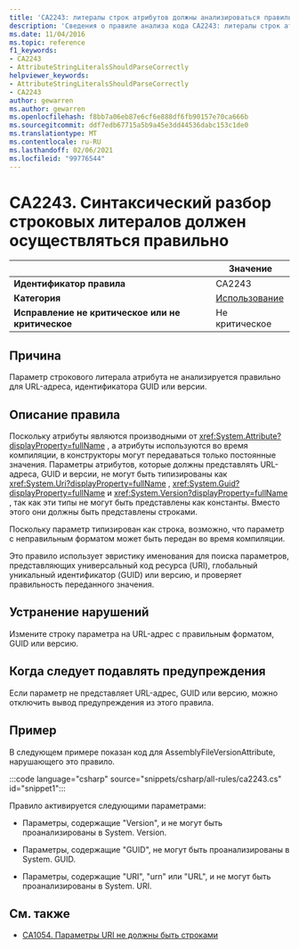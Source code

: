 ```yaml
---
title: 'CA2243: литералы строк атрибутов должны анализироваться правильно (анализ кода)'
description: 'Сведения о правиле анализа кода CA2243: литералы строк атрибутов должны анализироваться правильно'
ms.date: 11/04/2016
ms.topic: reference
f1_keywords:
- CA2243
- AttributeStringLiteralsShouldParseCorrectly
helpviewer_keywords:
- AttributeStringLiteralsShouldParseCorrectly
- CA2243
author: gewarren
ms.author: gewarren
ms.openlocfilehash: f8bb7a06eb87e6cf6e888df6fb90157e70ca666b
ms.sourcegitcommit: ddf7edb67715a5b9a45e3dd44536dabc153c1de0
ms.translationtype: MT
ms.contentlocale: ru-RU
ms.lasthandoff: 02/06/2021
ms.locfileid: "99776544"
---
```

# <a name="ca2243-attribute-string-literals-should-parse-correctly"></a>CA2243. Синтаксический разбор строковых литералов должен осуществляться правильно

| | Значение |
|-|-|
| **Идентификатор правила** |CA2243|
| **Категория** |[Использование](usage-warnings.md)|
| **Исправление не критическое или не критическое** |Не критическое|

## <a name="cause"></a>Причина

Параметр строкового литерала атрибута не анализируется правильно для URL-адреса, идентификатора GUID или версии.

## <a name="rule-description"></a>Описание правила

Поскольку атрибуты являются производными от <xref:System.Attribute?displayProperty=fullName> , а атрибуты используются во время компиляции, в конструкторы могут передаваться только постоянные значения. Параметры атрибутов, которые должны представлять URL-адреса, GUID и версии, не могут быть типизированы как <xref:System.Uri?displayProperty=fullName> , <xref:System.Guid?displayProperty=fullName> и <xref:System.Version?displayProperty=fullName> , так как эти типы не могут быть представлены как константы. Вместо этого они должны быть представлены строками.

Поскольку параметр типизирован как строка, возможно, что параметр с неправильным форматом может быть передан во время компиляции.

Это правило использует эвристику именования для поиска параметров, представляющих универсальный код ресурса (URI), глобальный уникальный идентификатор (GUID) или версию, и проверяет правильность переданного значения.

## <a name="how-to-fix-violations"></a>Устранение нарушений

Измените строку параметра на URL-адрес с правильным форматом, GUID или версию.

## <a name="when-to-suppress-warnings"></a>Когда следует подавлять предупреждения

Если параметр не представляет URL-адрес, GUID или версию, можно отключить вывод предупреждения из этого правила.

## <a name="example"></a>Пример

В следующем примере показан код для AssemblyFileVersionAttribute, нарушающего это правило.

:::code language="csharp" source="snippets/csharp/all-rules/ca2243.cs" id="snippet1":::

Правило активируется следующими параметрами:

- Параметры, содержащие "Version", и не могут быть проанализированы в System. Version.

- Параметры, содержащие "GUID", не могут быть проанализированы в System. GUID.

- Параметры, содержащие "URI", "urn" или "URL", и не могут быть проанализированы в System. URI.

## <a name="see-also"></a>См. также

- [CA1054. Параметры URI не должны быть строками](ca1054.md)
